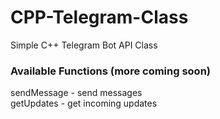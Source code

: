 # CPP-Telegram-Class
Simple C++ Telegram Bot API Class

<h3>Available Functions (more coming soon)</h3>

sendMessage - send messages <br>
getUpdates - get incoming updates